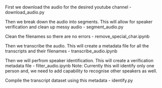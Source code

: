 First we download the audio for the desired youtube channel - download_audio.py

Then we break down the audio into segments. This will allow for speaker verification and clean up messy audio - segment_audio.py

Clean the filenames so there are no errors - remove_special_char.ipynb

Then we transcribe the audio. This will create a metadata file for all the transcripts and their filenames - transcribe_audio.ipynb

Then we will perfrom speaker identification. This will create a verification metadata file - filter_audio.ipynb
Note: Currently this will identify only one person and, we need to add capability to recognise other speakers as well.

Compile the transcript dataset using this metadata - identify.py
